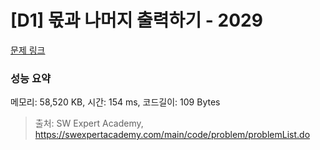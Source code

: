 # [D1] 몫과 나머지 출력하기 - 2029 

[문제 링크](https://swexpertacademy.com/main/code/problem/problemDetail.do?contestProbId=AV5QGNvKAtEDFAUq) 

### 성능 요약

메모리: 58,520 KB, 시간: 154 ms, 코드길이: 109 Bytes



> 출처: SW Expert Academy, https://swexpertacademy.com/main/code/problem/problemList.do